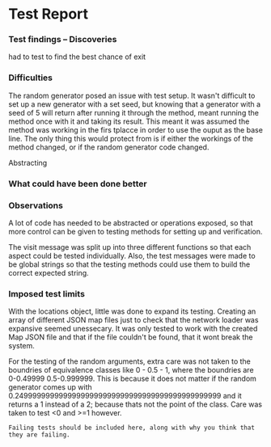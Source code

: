 # Test Report

### Test findings – Discoveries
had to test to find the best chance of exit

### Difficulties
The random generator posed an issue with test setup. It wasn't difficult to set up a new generator with a set seed, but knowing that a generator with a seed of 5 will return after running it through the method, meant running the method once with it and taking its result. This meant it was assumed the method was working in the firs tplacce in order to use the ouput as the base line. The only thing this would protect from is if either the workings of the method changed, or if the random generator code changed.  

Abstracting

### What could have been done better

### Observations
A lot of code has needed to be abstracted or operations exposed,
so that more control can be given to testing methods for setting up and verification.  

The visit message was split up into three different functions so that each aspect could be tested individually.
Also, the test messages were made to be global strings so that the testing methods could use them to build the
correct expected string.

### Imposed test limits
With the locations object, little was done to expand its testing. Creating an array of different JSON map files
just to check that the network loader was expansive seemed unessecary. It was only tested to work with the
created Map JSON file and that if the file couldn't be found, that it wont break the system.  

For the testing of the random arguments, extra care was not taken to the boundries of equivalence classes
like 0 - 0.5 - 1, where the boundries are 0-0.49999 0.5-0.999999. This is because it does not matter if the
random generator comes up with 0.24999999999999999999999999999999999999999999999 and it returns a 1 instead of
a 2; because thats not the point of the class. Care was taken to test <0 and >=1 however.

```
Failing tests should be included here, along with why you think that they are failing.
```

